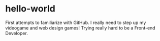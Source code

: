# hello-world
First attempts to familiarize with GitHub.
I really need to step up my videogame and web design games! Trying really hard to be a Front-end Developer.
